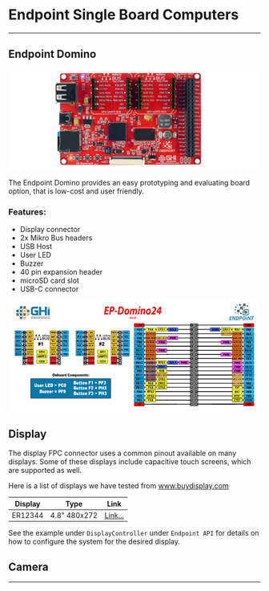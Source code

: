 # Endpoint Single Board Computers

---

## Endpoint Domino 

![Single Board Computer](images/endpoint-domino.png)

The Endpoint Domino provides an easy prototyping and evaluating board option, that is low-cost and user friendly. 

### Features:
* Display connector
* 2x Mikro Bus headers
* USB Host
* User LED
* Buzzer
* 40 pin expansion header
* microSD card slot
* USB-C connector 

[![Endpoint Domino](images/endpoint-domino-pinout.png)](pdfs/endpoint-domino-pinout.pdf)

## Display
The display FPC connector uses a common pinout available on many displays. Some of these displays include capacitive touch screens, which are supported as well.

Here is a list of displays we have tested from www.buydisplay.com

Display | Type | Link
--|--|--
ER12344 | 4.8" 480x272 | [Link...](www.g.com)

See the example under `DisplayController` under `Endpoint API` for details on how to configure the system for the desired display.

## Camera



---